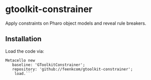 # gtoolkit-constrainer
Apply constraints on Pharo object models and reveal rule breakers. 

## Installation

Load the code via:

```Iceberg enableMetacelloIntegration: true.
Metacello new
   baseline: 'GToolkitConstrainer';
   repository: 'github://feenkcom/gtoolkit-constrainer';
    load.```
